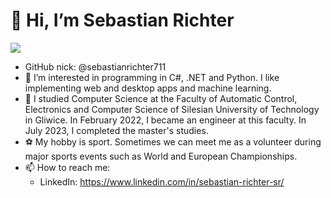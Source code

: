 # 👋 Hi, I’m Sebastian Richter

![](https://komarev.com/ghpvc/?username=sebastianrichter711&color=green)

- GitHub nick: @sebastianrichter711
- 👀 I’m interested in programming in C#, .NET and Python. I like implementing web and desktop apps and machine learning.
- 🌱 I studied Computer Science at the Faculty of Automatic Control, Electronics and Computer Science of Silesian University of Technology in Gliwice. In February 2022, I became an engineer at this faculty. In July 2023, I completed the master's studies. 
- ⚽️ My hobby is sport. Sometimes we can meet me as a volunteer during major sports events such as World and European Championships.
- 📫 How to reach me:
    - LinkedIn: https://www.linkedin.com/in/sebastian-richter-sr/

<!---
sebastianrichter711/sebastianrichter711 is a ✨ special ✨ repository because its `README.md` (this file) appears on your GitHub profile.
You can click the Preview link to take a look at your changes.
--->

